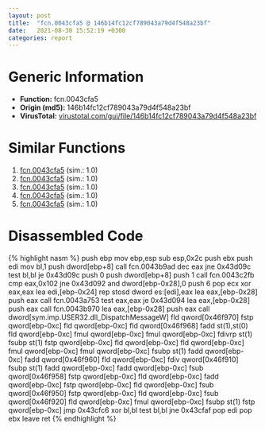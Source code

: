 ```yaml
---
layout: post
title:  "fcn.0043cfa5 @ 146b14fc12cf789043a79d4f548a23bf"
date:   2021-08-30 15:52:19 +0300
categories: report
---
```


# Generic Information
- **Function:** fcn.0043cfa5
- **Origin (md5):** 146b14fc12cf789043a79d4f548a23bf
- **VirusTotal:** [virustotal.com/gui/file/146b14fc12cf789043a79d4f548a23bf][virustotal_ref]



# Similar Functions

1. [fcn.0043cfa5][similar_1_ref] (sim.: 1.0)
2. [fcn.0043cfa5][similar_2_ref] (sim.: 1.0)
3. [fcn.0043cfa5][similar_3_ref] (sim.: 1.0)
4. [fcn.0043cfa5][similar_4_ref] (sim.: 1.0)
5. [fcn.0043cfa5][similar_5_ref] (sim.: 1.0)


# Disassembled Code

{% highlight nasm %}
push ebp
mov ebp,esp
sub esp,0x2c
push ebx
push edi
mov bl,1
push dword[ebp+8]
call fcn.0043b9ad
dec eax
jne 0x43d09c
test bl,bl
je 0x43d09c
push 0
push dword[ebp+8]
push 1
call fcn.0043c2fb
cmp eax,0x102
jne 0x43d092
and dword[ebp-0x28],0
push 6
pop ecx
xor eax,eax
lea edi,[ebp-0x24]
rep stosd dword es:[edi],eax
lea eax,[ebp-0x28]
push eax
call fcn.0043a753
test eax,eax
je 0x43d094
lea eax,[ebp-0x28]
push eax
call fcn.0043b970
lea eax,[ebp-0x28]
push eax
call dword[sym.imp.USER32.dll_DispatchMessageW]
fld qword[0x46f970]
fstp qword[ebp-0xc]
fld qword[ebp-0xc]
fld qword[0x46f968]
fadd st(1),st(0)
fld qword[ebp-0xc]
fmul qword[ebp-0xc]
fmul qword[ebp-0xc]
fdivrp st(1)
fsubp st(1)
fstp qword[ebp-0xc]
fld qword[ebp-0xc]
fld qword[ebp-0xc]
fmul qword[ebp-0xc]
fmul qword[ebp-0xc]
fsubp st(1)
fadd qword[ebp-0xc]
fadd qword[0x46f960]
fld qword[ebp-0xc]
fdiv qword[0x46f910]
fsubp st(1)
fadd qword[ebp-0xc]
fadd qword[ebp-0xc]
fsub qword[0x46f958]
fstp qword[ebp-0xc]
fld qword[ebp-0xc]
fadd qword[ebp-0xc]
fstp qword[ebp-0xc]
fld qword[ebp-0xc]
fsub qword[0x46f950]
fstp qword[ebp-0xc]
fld qword[ebp-0xc]
fsub qword[0x46f920]
fld qword[ebp-0xc]
fmul qword[ebp-0xc]
fsubp st(1)
fstp qword[ebp-0xc]
jmp 0x43cfc6
xor bl,bl
test bl,bl
jne 0x43cfaf
pop edi
pop ebx
leave 
ret 
{% endhighlight %}


[similar_1_ref]: /report/fcn.0043cfa5@3d7f25d788af3e7f7707a736ac852465
[similar_2_ref]: /report/fcn.0043cfa5@3aa98225e51cbcae2d334c8b6b4ed9fd
[similar_3_ref]: /report/fcn.0043cfa5@e83552e81a6f265fd7baa50402d3d47d
[similar_4_ref]: /report/fcn.0043cfa5@c6d5547a6b11db0106596d8a93b709be
[similar_5_ref]: /report/fcn.0043cfa5@7307643b343733b7fbd7b4b4fb482515
[virustotal_ref]: https://www.virustotal.com/gui/file/146b14fc12cf789043a79d4f548a23bf
